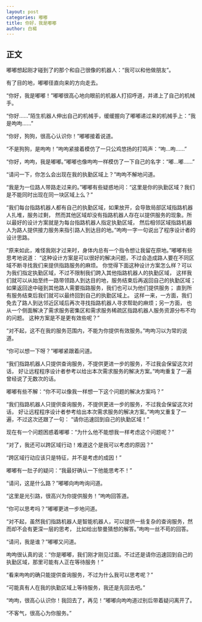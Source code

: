 ```yaml
---
layout: post
categories: 嘟嘟
title: 你好，我是嘟嘟
author: 白楊
---
```


## 正文

嘟嘟想起刚才碰到了的那个和自己很像的机器人：“我可以和他做朋友”。

有了目的地，嘟嘟径直向来的方向走去。

“你好，我是嘟嘟！”嘟嘟很高心地向眼前的机器人打招呼道，并递上了自己的机械手。

“你好......”陌生机器人伸出自己的机械手，缓缓握向了嘟嘟递过来的机械手上：“我是呴呴......”

“你好，狗狗，很高心认识你！”嘟嘟接着说道。

“不是狗狗，是呴呴！”呴呴紧接着模仿了一只公鸡悠扬的打鸣声：“呴...呴......”

“你好，呴呴，我是嘟嘟。”嘟嘟也像呴呴一样模仿了一下自己的名字：“嘟...嘟......”

“请问一下，你怎么会出现在我的执勤区域上？”呴呴不解地问道。

“我是为一位路人带路走过来的。”嘟嘟有些疑惑地问：“这里是你的执勤区域？我们是不能同时出现在同一块区域上么？”

“我们每台指路机器人都有自己的执勤区域，如果放开，会导致局部区域指路机器人扎堆，服务过剩，
然而其他区域却没有指路机器人存在以提供服务的现象。所以最好的设计方案就是为每台指路机器人指定执勤区域，
然后相邻区域指路机器人为路人提供接力服务来指引路人到达目的地。”呴呴一字一句说出了程序设计者的设计思路。

“原来如此，难怪我刚才过来时，身体内总有一个指令想让我留在原地。”嘟嘟有些思考地说道：
“这种设计方案是可以很好的解决问题，不过会造成路人要在不同区域不断寻找我们来提供指路服务的麻烦。
你觉得下面这种设计方案怎么样？可以为我们指定执勤区域，不过不限制我们跨入其他指路机器人的执勤区域，
这样我们就可以从始至终一路带领路人到达目的地，服务结束后再返回自己的执勤区域；
如果返回途中碰到其他路人需要指路服务，我们也可以为他们提供服务；
直到所有服务结束后我们就可以最终回到自己的执勤区域上。
这样一来，一方面，我们免去了路人到达邻近区域后再次寻找指路机器人寻求帮助的麻烦；另一方面，
也从一个侧面解决了需求服务密集区和需求服务稀疏区指路机器人服务资源分布不均的问题。
这种方案是不是更有效些呢？”

“对不起，这不在我的服务范围内，不能为你提供有效服务。”呴呴习以为常的说道。

“你可以想一下呀？”嘟嘟紧跟着问道。

“我们指路机器人只提供查询服务，不提供更进一步的服务，不过我会保留这次对话，
好让远程程序设计者参考以给出本次需求服务的解决方案。”呴呴重复了一遍曾经说了无数次的话。

嘟嘟有些不解：“你不可以像我一样想一下这个问题的解决方案吗？”

“我们指路机器人只提供查询服务，不提供更进一步的服务，不过我会保留这次对话，
好让远程程序设计者参考给出本次需求服务的解决方案。”呴呴又重复了一遍，不过这次还跟了一句：
“请你迅速回到自己的执勤区域！”

现在有一个问题困惑着嘟嘟：“为什么他不能想我一样考虑这个问题呢？”

“对了，我还可以跨区域行动！难道这个是我可以考虑的原因？”

“跨区域行动应该只是特征，并不是考虑的成因！”

嘟嘟有一肚子的疑问：“我最好确认一下他能思考不！”

“请问，这是什么路？”嘟嘟向呴呴询问道。

“这里是光引路，很高兴为你提供服务！”呴呴回答道。

“你可以思考吗？”嘟嘟更进一步地问道。

“对不起，虽然我们指路机器人是智能机器人，可以提供一些复杂的查询服务，然而却不会有更深一层的思考，
比如给出黎曼猜想的解答。”呴呴一丝不苟的回答。

“请问，我是谁？”嘟嘟又问道。

呴呴很认真的说：“你是嘟嘟，我们刚才刚见过面。不过还是请你迅速回到自己的执勤区域，那里可能有人正在等待服务！”

“看来呴呴的确只能提供查询服务，不过为什么我可以思考呢？”

“可能真有人在我的执勤区域上等待服务，我还是先回去吧。”

“呴呴，很高心认识你！我回去了，再见！”嘟嘟向呴呴道过别后带着疑问离开了。

“不客气，很高心为你服务。”


